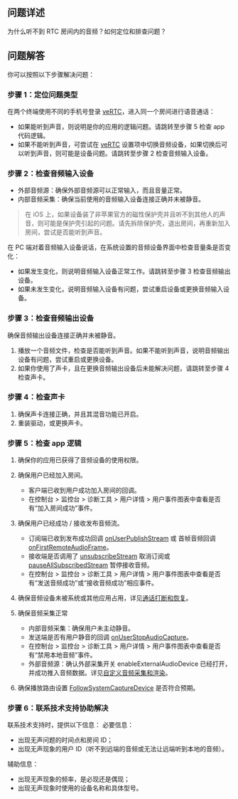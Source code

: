 ## 问题详述

为什么听不到 RTC 房间内的音频？如何定位和排查问题？

## 问题解答

你可以按照以下步骤解决问题：

### 步骤 1：定位问题类型

在两个终端使用不同的手机号登录 [veRTC](https://rtc.demo.volcengine.com/solution/meeting/login)，进入同一个房间进行语音通话：

  - 如果能听到声音，则说明是你的应用的逻辑问题。请跳转至步骤 5 检查 app 代码逻辑。
  - 如果不能听到声音，可尝试在 [veRTC](https://rtc.demo.volcengine.com/solution/meeting/login) 设置项中切换音频设备，如果切换后可以听到声音，则可能是设备问题。请跳转至步骤 2 检查音频输入设备。

### 步骤 2：检查音频输入设备

  - 外部音频源：确保外部音频源可以正常输入，而且音量正常。
  - 内部音频采集：确保当前使用的音频输入设备连接正确并未被静音。

> 在 iOS 上，如果设备装了非苹果官方的磁性保护壳并且听不到其他人的声音，则可能是保护壳引起的问题。请先拆除保护壳，退出房间，再重新加入房间，尝试是否能听到声音。

在 PC 端对着音频输入设备说话，在系统设置的音频设备界面中检查音量条是否变化：

  - 如果发生变化，则说明音频输入设备正常工作。请跳转至步骤 3 检查音频输出设备。
  - 如果未发生变化，说明音频输入设备有问题，尝试重启设备或更换音频输入设备。

### 步骤 3：检查音频输出设备

确保音频输出设备连接正确并未被静音。

1. 播放一个音频文件，检查是否能听到声音。如果不能听到声音，说明音频输出设备有问题，尝试重启或更换设备。
2. 如果你使用了声卡，且在更换音频输出设备后未能解决问题，请跳转至步骤 4 检查声卡。

### 步骤 4：检查声卡

1. 确保声卡连接正确，并且其混音功能已开启。
2. 重装驱动，或更换声卡。

### 步骤 5：检查 app 逻辑

1. 确保你的应用已获得了音频设备的使用权限。
2. 确保用户已经加入房间。

   - 客户端已收到用户成功加入房间的回调。
   - 在控制台 > 监控台 > 诊断工具 > 用户详情 > 用户事件图表中查看是否有“加入房间成功”事件。

3. 确保用户已经成功 / 接收发布音频流。

   - 订阅端已收到发布成功回调 [onUserPublishStream](70081.md#IRTCRoomEventHandler-onuserpublishstream) 或 首帧音频回调 [onFirstRemoteAudioFrame](70081.md#IRTCVideoEventHandler-onfirstremoteaudioframe)。
   - 接收端是否调用了 [unsubscribeStream](70080.md#RTCRoom-unsubscribestream) 取消订阅或 [pauseAllSubscribedStream](70080.md#RTCRoom-pauseallsubscribedstream) 暂停接收音频。
   - 在控制台 > 监控台 > 诊断工具 > 用户详情 > 用户事件图表中查看是否有“发送音频成功”或“接收音频成功”相应事件。

4. 确保音频设备未被系统或其他应用占用，详见[通话打断和恢复](111590)。
5. 确保音频采集正常

   - 内部音频采集：确保用户未主动静音。
   	- 发送端是否有用户静音的回调 [onUserStopAudioCapture](70081.md#IRTCVideoEventHandler-onuserstopaudiocapture)。 
   	- 在控制台 > 监控台 > 诊断工具 > 用户详情 > 用户事件图表中查看是否有“禁用本地音频”事件。
   - 外部音频源：确认外部采集开关 enableExternalAudioDevice 已经打开，并成功推入音频数据。详见[自定义音频采集和渲染](96197)。

6. 确保播放路由设置 [FollowSystemCaptureDevice](70095.md#followsystemcapturedevice) 是否符合预期。

### 步骤 6：联系技术支持协助解决

联系技术支持时，提供以下信息：
必要信息：

   - 出现无声问题的时间点和房间 ID；
   - 出现无声现象的用户 ID（听不到远端的音频或无法让远端听到本地的音频）。

辅助信息：

   - 出现无声现象的频率，是必现还是偶现；
   - 出现无声现象时使用的设备名称和具体型号。
